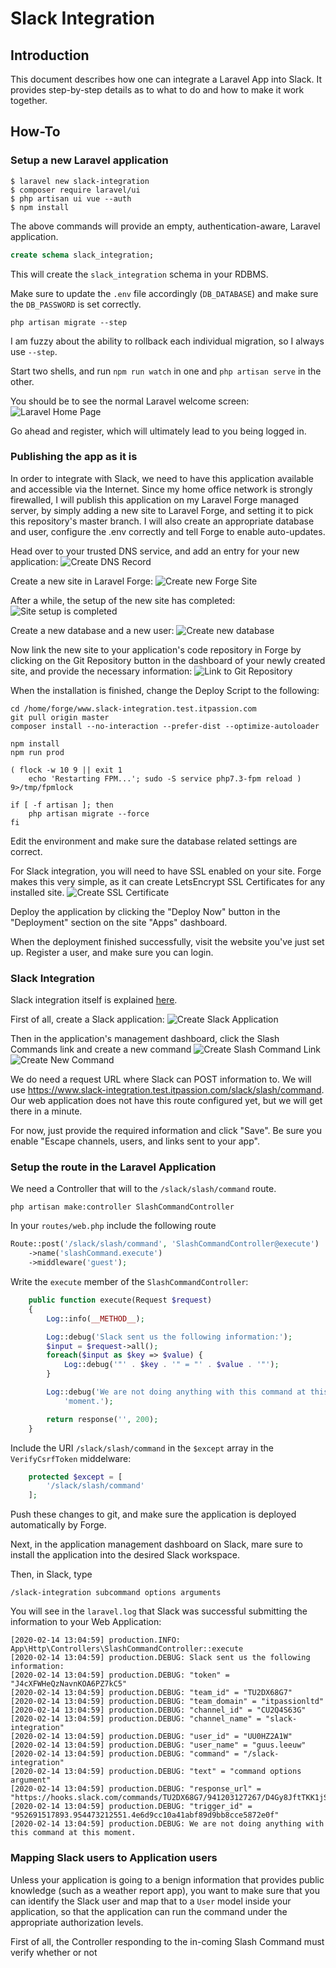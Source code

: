 # Slack Integration

## Introduction

This document describes how one can integrate a Laravel App into Slack. It
provides step-by-step details as to what to do and how to make it work together.

## How-To

### Setup a new Laravel application

```shell script
$ laravel new slack-integration
$ composer require laravel/ui
$ php artisan ui vue --auth
$ npm install
```
The above commands will provide an empty, authentication-aware, Laravel
application.

```sql
create schema slack_integration;
```
This will create the `slack_integration` schema in your RDBMS.

Make sure to update the `.env` file accordingly (`DB_DATABASE`) and make sure
the `DB_PASSWORD` is set correctly.

```shell script
php artisan migrate --step
```
I am fuzzy about the ability to rollback each individual migration, so I always
use `--step`.

Start two shells, and run `npm run watch` in one and `php artisan serve` in the
other.

You should be to see the normal Laravel welcome screen:
![Laravel Home Page](storage/doc/images/laravelHomePage.png)

Go ahead and register, which will ultimately lead to you being logged in.

### Publishing the app as it is

In order to integrate with Slack, we need to have this application available and
accessible via the Internet. Since my home office network is strongly
firewalled, I will publish this application on my Laravel Forge managed server,
by simply adding a new site to Laravel Forge, and setting it to pick this
repository's master branch. I will also create an appropriate database and user,
configure the .env correctly and tell Forge to enable auto-updates.
 
Head over to your trusted DNS service, and add an entry for your new
application:
![Create DNS Record](storage/doc/images/createDnsRecord.png)

Create a new site in Laravel Forge:
![Create new Forge Site](storage/doc/images/createNewSite.png)

After a while, the setup of the new site has completed:
![Site setup is completed](storage/doc/images/siteCreated.png)

Create a new database and a new user:
![Create new database](storage/doc/images/createDatabase.png)

Now link the new site to your application's code repository in Forge by clicking
on the Git Repository button in the dashboard of your newly created site, and
provide the necessary information:
![Link to Git Repository](storage/doc/images/linkToGitRepository.png)

When the installation is finished, change the Deploy Script to the following:
```shell script
cd /home/forge/www.slack-integration.test.itpassion.com
git pull origin master
composer install --no-interaction --prefer-dist --optimize-autoloader

npm install
npm run prod

( flock -w 10 9 || exit 1
    echo 'Restarting FPM...'; sudo -S service php7.3-fpm reload ) 9>/tmp/fpmlock

if [ -f artisan ]; then
    php artisan migrate --force
fi
```

Edit the environment and make sure the database related settings are correct.

For Slack integration, you will need to have SSL enabled on your site. Forge
makes this very simple, as it can create LetsEncrypt SSL Certificates for any
installed site.
![Create SSL Certificate](storage/doc/images/createSslCertificate.png)

Deploy the application by clicking the "Deploy Now" button in the "Deployment"
section on the site "Apps" dashboard.

When the deployment finished successfully, visit the website you've just set up.
Register a user, and make sure you can login.

### Slack Integration

Slack integration itself is explained
[here](https://api.slack.com/interactivity/slash-commands).
 
First of all, create a Slack application:
![Create Slack Application](storage/doc/images/createSlackApp.png)
 
Then in the application's management dashboard, click the Slash Commands link
and create a new command
![Create Slash Command Link](storage/doc/images/clickSlashCommandsLink.png)
![Create New Command](storage/doc/images/createNewCommand.png)
 
We do need a request URL where Slack can POST information to. We will use
https://www.slack-integration.test.itpassion.com/slack/slash/command.
Our web application does not have this route configured yet, but we will get
there in a minute.

For now, just provide the required information and click "Save". Be sure you
enable "Escape channels, users, and links sent to your app". 

### Setup the route in the Laravel Application

We need a Controller that will to the `/slack/slash/command` route.

```shell script
php artisan make:controller SlashCommandController
```

In your `routes/web.php` include the following route
```php
Route::post('/slack/slash/command', 'SlashCommandController@execute')
    ->name('slashCommand.execute')
    ->middleware('guest');
```

Write the `execute` member of the `SlashCommandController`:
```php
    public function execute(Request $request)
    {
        Log::info(__METHOD__);

        Log::debug('Slack sent us the following information:');
        $input = $request->all();
        foreach($input as $key => $value) {
            Log::debug('"' . $key . '" = "' . $value . '"');
        }

        Log::debug('We are not doing anything with this command at this ' .
            'moment.');

        return response('', 200);
    }
```

Include the URI `/slack/slash/command` in the `$except` array in the
`VerifyCsrfToken` middelware:
```php
    protected $except = [
        '/slack/slash/command'
    ];
```

Push these changes to git, and make sure the application is deployed
automatically by Forge.

Next, in the application management dashboard on Slack, mare sure to install the
application into the desired Slack workspace.

Then, in Slack, type
```slack
/slack-integration subcommand options arguments
```

You will see in the `laravel.log` that Slack was successful submitting the
information to your Web Application:
```text
[2020-02-14 13:04:59] production.INFO: App\Http\Controllers\SlashCommandController::execute  
[2020-02-14 13:04:59] production.DEBUG: Slack sent us the following information:  
[2020-02-14 13:04:59] production.DEBUG: "token" = "J4cXFWHeQzNavnKOA6PZ7kC5"  
[2020-02-14 13:04:59] production.DEBUG: "team_id" = "TU2DX68G7"  
[2020-02-14 13:04:59] production.DEBUG: "team_domain" = "itpassionltd"  
[2020-02-14 13:04:59] production.DEBUG: "channel_id" = "CU2Q4S63G"  
[2020-02-14 13:04:59] production.DEBUG: "channel_name" = "slack-integration"  
[2020-02-14 13:04:59] production.DEBUG: "user_id" = "UU0HZ2A1W"  
[2020-02-14 13:04:59] production.DEBUG: "user_name" = "guus.leeuw"  
[2020-02-14 13:04:59] production.DEBUG: "command" = "/slack-integration"  
[2020-02-14 13:04:59] production.DEBUG: "text" = "command options argument"  
[2020-02-14 13:04:59] production.DEBUG: "response_url" = "https://hooks.slack.com/commands/TU2DX68G7/941203127267/D4Gy8JftTKK1jS2Rgufra81T"  
[2020-02-14 13:04:59] production.DEBUG: "trigger_id" = "952691517893.954473212551.4e6d9cc10a41abf89d9bb8cce5872e0f"  
[2020-02-14 13:04:59] production.DEBUG: We are not doing anything with this command at this moment.  
```

### Mapping Slack users to Application users

Unless your application is going to a benign information that provides public
knowledge (such as a weather report app), you want to make sure that you can
identify the Slack user and map that to a `User` model inside your application,
so that the application can run the command under the appropriate authorization
levels.

First of all, the Controller responding to the in-coming Slash Command must
verify whether or not  

